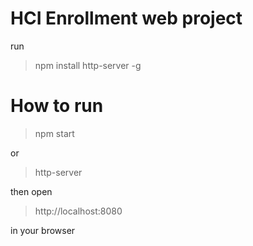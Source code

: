 # HCI Enrollment web project


run

> npm install http-server -g

# How to run

> npm start  

or

> http-server

then open

> http://localhost:8080

in your browser
